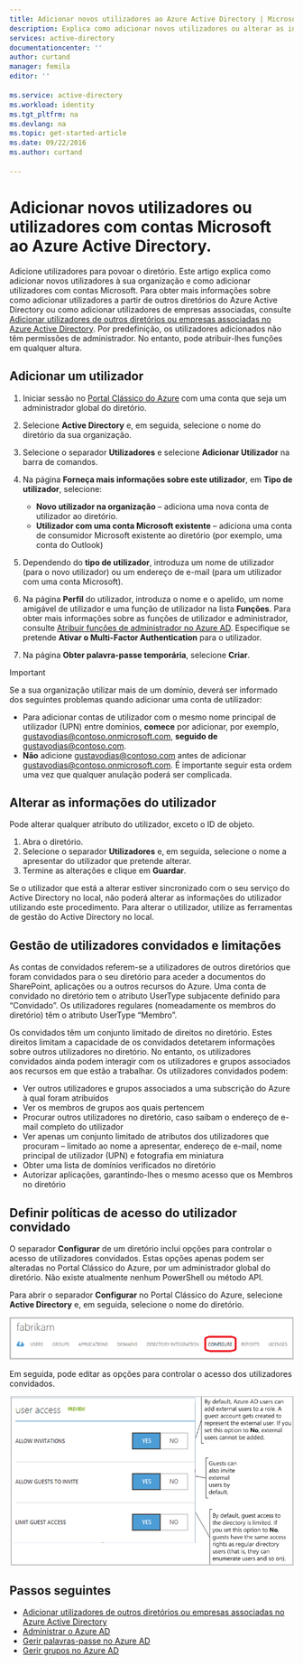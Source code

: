 ```yaml
---
title: Adicionar novos utilizadores ao Azure Active Directory | Microsoft Docs
description: Explica como adicionar novos utilizadores ou alterar as informações de utilizador no Azure Active Directory.
services: active-directory
documentationcenter: ''
author: curtand
manager: femila
editor: ''

ms.service: active-directory
ms.workload: identity
ms.tgt_pltfrm: na
ms.devlang: na
ms.topic: get-started-article
ms.date: 09/22/2016
ms.author: curtand

---
```

# Adicionar novos utilizadores ou utilizadores com contas Microsoft ao Azure Active Directory.
Adicione utilizadores para povoar o diretório. Este artigo explica como adicionar novos utilizadores à sua organização e como adicionar utilizadores com contas Microsoft. Para obter mais informações sobre como adicionar utilizadores a partir de outros diretórios do Azure Active Directory ou como adicionar utilizadores de empresas associadas, consulte [Adicionar utilizadores de outros diretórios ou empresas associadas no Azure Active Directory](active-directory-create-users-external.md). Por predefinição, os utilizadores adicionados não têm permissões de administrador. No entanto, pode atribuir-lhes funções em qualquer altura.

## Adicionar um utilizador
1. Iniciar sessão no [Portal Clássico do Azure](https://manage.windowsazure.com) com uma conta que seja um administrador global do diretório.
2. Selecione **Active Directory** e, em seguida, selecione o nome do diretório da sua organização.
3. Selecione o separador **Utilizadores** e selecione **Adicionar Utilizador** na barra de comandos.
4. Na página **Forneça mais informações sobre este utilizador**, em **Tipo de utilizador**, selecione:
   
   * **Novo utilizador na organização** – adiciona uma nova conta de utilizador ao diretório.
   * **Utilizador com uma conta Microsoft existente** – adiciona uma conta de consumidor Microsoft existente ao diretório (por exemplo, uma conta do Outlook)
5. Dependendo do **tipo de utilizador**, introduza um nome de utilizador (para o novo utilizador) ou um endereço de e-mail (para um utilizador com uma conta Microsoft).
6. Na página **Perfil** do utilizador, introduza o nome e o apelido, um nome amigável de utilizador e uma função de utilizador na lista **Funções**. Para obter mais informações sobre as funções de utilizador e administrador, consulte [Atribuir funções de administrador no Azure AD](active-directory-assign-admin-roles.md). Especifique se pretende **Ativar o Multi-Factor Authentication** para o utilizador.
7. Na página **Obter palavra-passe temporária**, selecione **Criar**.

> [!IMPORTANT]
> Se a sua organização utilizar mais de um domínio, deverá ser informado dos seguintes problemas quando adicionar uma conta de utilizador:
> 
> * Para adicionar contas de utilizador com o mesmo nome principal de utilizador (UPN) entre domínios, **comece** por adicionar, por exemplo, gustavodias@contoso.onmicrosoft.com, **seguido de** gustavodias@contoso.com.
> * **Não** adicione gustavodias@contoso.com antes de adicionar gustavodias@contoso.onmicrosoft.com. É importante seguir esta ordem uma vez que qualquer anulação poderá ser complicada.
> 
> 

## Alterar as informações do utilizador
Pode alterar qualquer atributo do utilizador, exceto o ID de objeto.

1. Abra o diretório.
2. Selecione o separador **Utilizadores** e, em seguida, selecione o nome a apresentar do utilizador que pretende alterar.
3. Termine as alterações e clique em **Guardar**.

Se o utilizador que está a alterar estiver sincronizado com o seu serviço do Active Directory no local, não poderá alterar as informações do utilizador utilizando este procedimento. Para alterar o utilizador, utilize as ferramentas de gestão do Active Directory no local.

## Gestão de utilizadores convidados e limitações
As contas de convidados referem-se a utilizadores de outros diretórios que foram convidados para o seu diretório para aceder a documentos do SharePoint, aplicações ou a outros recursos do Azure. Uma conta de convidado no diretório tem o atributo UserType subjacente definido para “Convidado”. Os utilizadores regulares (nomeadamente os membros do diretório) têm o atributo UserType “Membro”.

Os convidados têm um conjunto limitado de direitos no diretório. Estes direitos limitam a capacidade de os convidados detetarem informações sobre outros utilizadores no diretório. No entanto, os utilizadores convidados ainda podem interagir com os utilizadores e grupos associados aos recursos em que estão a trabalhar. Os utilizadores convidados podem:

* Ver outros utilizadores e grupos associados a uma subscrição do Azure à qual foram atribuídos
* Ver os membros de grupos aos quais pertencem
* Procurar outros utilizadores no diretório, caso saibam o endereço de e-mail completo do utilizador
* Ver apenas um conjunto limitado de atributos dos utilizadores que procuram – limitado ao nome a apresentar, endereço de e-mail, nome principal de utilizador (UPN) e fotografia em miniatura
* Obter uma lista de domínios verificados no diretório
* Autorizar aplicações, garantindo-lhes o mesmo acesso que os Membros no diretório

## Definir políticas de acesso do utilizador convidado
O separador **Configurar** de um diretório inclui opções para controlar o acesso de utilizadores convidados. Estas opções apenas podem ser alteradas no Portal Clássico do Azure, por um administrador global do diretório. Não existe atualmente nenhum PowerShell ou método API.

Para abrir o separador **Configurar** no Portal Clássico do Azure, selecione **Active Directory** e, em seguida, selecione o nome do diretório.

![Separador Configurar no Azure Active Directory][1]

Em seguida, pode editar as opções para controlar o acesso dos utilizadores convidados.

![opções de controlo de acesso dos utilizadores convidados][2]

## Passos seguintes
* [Adicionar utilizadores de outros diretórios ou empresas associadas no Azure Active Directory](active-directory-create-users-external.md)
* [Administrar o Azure AD](active-directory-administer.md)
* [Gerir palavras-passe no Azure AD](active-directory-manage-passwords.md)
* [Gerir grupos no Azure AD](active-directory-manage-groups.md)

<!--Image references-->
[1]: ./media/active-directory-create-users/RBACDirConfigTab.png
[2]: ./media/active-directory-create-users/RBACGuestAccessControls.png



<!--HONumber=Sep16_HO4-->


